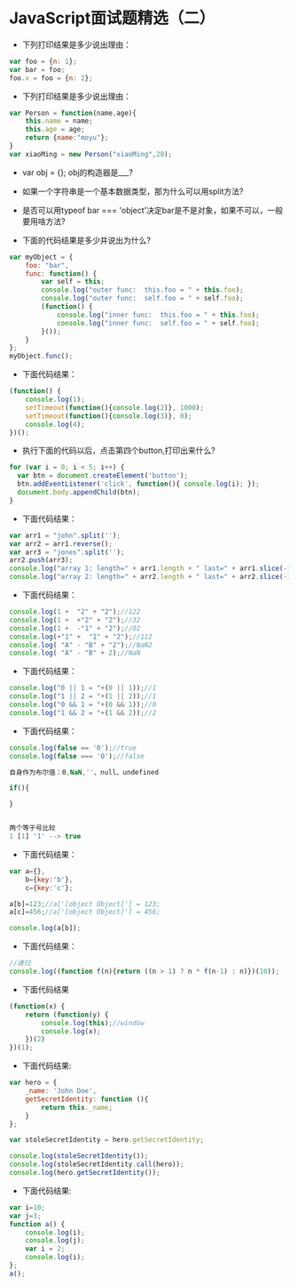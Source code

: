 # JavaScript面试题精选（二）

-  下列打印结果是多少说出理由：

```javascript
var foo = {n: 1};
var bar = foo;
foo.x = foo = {n: 2};
```

- 下列打印结果是多少说出理由：

```javascript
var Person = function(name,age){
    this.name = name;
    this.age = age;
    return {name:"moyu"};
}
var xiaoMing = new Person("xiaoMing",20);
```

- var obj = {}; obj的构造器是___?

- 如果一个字符串是一个基本数据类型，那为什么可以用split方法?

- 是否可以用typeof bar === 'object'决定bar是不是对象，如果不可以，一般要用啥方法?


- 下面的代码结果是多少并说出为什么?

```javascript
var myObject = {
    foo: "bar",
    func: function() {
        var self = this;
        console.log("outer func:  this.foo = " + this.foo);
        console.log("outer func:  self.foo = " + self.foo);
        (function() {
            console.log("inner func:  this.foo = " + this.foo);
            console.log("inner func:  self.foo = " + self.foo);
        }());
    }
};
myObject.func();
```


- 下面代码结果：

```javascript
(function() {
    console.log(1); 
    setTimeout(function(){console.log(2)}, 1000); 
    setTimeout(function(){console.log(3)}, 0); 
    console.log(4);
})();
```

- 执行下面的代码以后，点击第四个button,打印出来什么?

```javascript
for (var i = 0; i < 5; i++) {
  var btn = document.createElement('button');
  btn.addEventListener('click', function(){ console.log(i); });
  document.body.appendChild(btn);
}
```

- 下面代码结果：

```javascript
var arr1 = "john".split('');
var arr2 = arr1.reverse();
var arr3 = "jones".split('');
arr2.push(arr3);
console.log("array 1: length=" + arr1.length + " last=" + arr1.slice(-1));
console.log("array 2: length=" + arr2.length + " last=" + arr2.slice(-1));
```

- 下面代码结果：

```javascript
console.log(1 +  "2" + "2");//122
console.log(1 +  +"2" + "2");//32
console.log(1 +  -"1" + "2");//02
console.log(+"1" +  "1" + "2");//112
console.log( "A" - "B" + "2");//NaN2
console.log( "A" - "B" + 2);//NaN
```

- 下面代码结果：

```javascript
console.log("0 || 1 = "+(0 || 1));//1
console.log("1 || 2 = "+(1 || 2));//1
console.log("0 && 1 = "+(0 && 1));//0
console.log("1 && 2 = "+(1 && 2));//2
```

- 下面代码结果：

```javascript
console.log(false == '0');//true
console.log(false === '0');//false
```

```javascript
自身作为布尔值：0,NaN,''、null、undefined

if(){

}


两个等于号比较
1 [1] '1' --> true

```

- 下面代码结果：

```javascript
var a={},
    b={key:'b'},
    c={key:'c'};

a[b]=123;//a['[object Object]'] = 123;
a[c]=456;//a['[object Object]'] = 456;

console.log(a[b]);
```

- 下面代码结果：

```javascript
//递归
console.log((function f(n){return ((n > 1) ? n * f(n-1) : n)})(10));
```

- 下面代码结果

```javascript
(function(x) {
    return (function(y) {
        console.log(this);//window
        console.log(x);
    })(2)
})(1);
```

- 下面代码结果:

```javascript
var hero = {
    _name: 'John Doe',
    getSecretIdentity: function (){
        return this._name;
    }
};

var stoleSecretIdentity = hero.getSecretIdentity;

console.log(stoleSecretIdentity());
console.log(stoleSecretIdentity.call(hero));
console.log(hero.getSecretIdentity());
```


- 下面代码结果:

```javascript
var i=10;  
var j=3;  
function a() {  
    console.log(i);
    console.log(j); 
    var i = 2;  
    console.log(i);
};  
a();  
```
